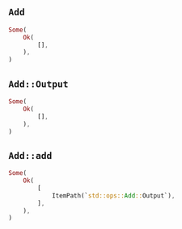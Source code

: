 ## `Add`

```rust
Some(
    Ok(
        [],
    ),
)
```

## `Add::Output`

```rust
Some(
    Ok(
        [],
    ),
)
```

## `Add::add`

```rust
Some(
    Ok(
        [
            ItemPath(`std::ops::Add::Output`),
        ],
    ),
)
```
